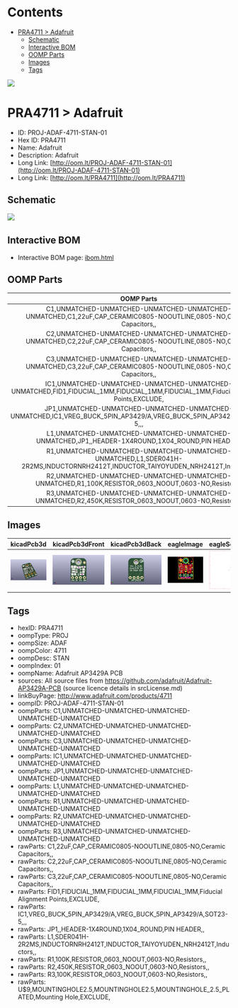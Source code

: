 



Contents
========

* [PRA4711 > Adafruit](#pra4711--adafruit)
	* [Schematic](#schematic)
	* [Interactive BOM](#interactive-bom)
	* [OOMP Parts](#oomp-parts)
	* [Images](#images)
	* [Tags](#tags)
  
![][im]
# PRA4711 > Adafruit

- ID: PROJ-ADAF-4711-STAN-01
- Hex ID: PRA4711
- Name: Adafruit
- Description: Adafruit
- Long Link: [http://oom.lt/PROJ-ADAF-4711-STAN-01](http://oom.lt/PROJ-ADAF-4711-STAN-01)
- Long Link: [http://oom.lt/PRA4711](http://oom.lt/PRA4711)

## Schematic
  
![][schem]
## Interactive BOM

- Interactive BOM page: [ibom.html](https://htmlpreview.github.io/?https://github.com/oomlout/oomlout_OOMP_projects/blob/main/PROJ-ADAF-4711-STAN-01/kicad/bom/ibom.html)

## OOMP Parts
  

|OOMP Parts|
| :---: |
|C1,UNMATCHED-UNMATCHED-UNMATCHED-UNMATCHED-UNMATCHED,C1,22uF,CAP_CERAMIC0805-NOOUTLINE,0805-NO,Ceramic Capacitors,,|
|C2,UNMATCHED-UNMATCHED-UNMATCHED-UNMATCHED-UNMATCHED,C2,22uF,CAP_CERAMIC0805-NOOUTLINE,0805-NO,Ceramic Capacitors,,|
|C3,UNMATCHED-UNMATCHED-UNMATCHED-UNMATCHED-UNMATCHED,C3,22uF,CAP_CERAMIC0805-NOOUTLINE,0805-NO,Ceramic Capacitors,,|
|IC1,UNMATCHED-UNMATCHED-UNMATCHED-UNMATCHED-UNMATCHED,FID1,FIDUCIAL_1MM,FIDUCIAL_1MM,FIDUCIAL_1MM,Fiducial Alignment Points,EXCLUDE,|
|JP1,UNMATCHED-UNMATCHED-UNMATCHED-UNMATCHED-UNMATCHED,IC1,VREG_BUCK_5PIN_AP3429/A,VREG_BUCK_5PIN_AP3429/A,SOT23-5,,,|
|L1,UNMATCHED-UNMATCHED-UNMATCHED-UNMATCHED-UNMATCHED,JP1,,HEADER-1X4ROUND,1X04_ROUND,PIN HEADER,,|
|R1,UNMATCHED-UNMATCHED-UNMATCHED-UNMATCHED-UNMATCHED,L1,SDER041H-2R2MS,INDUCTORNRH2412T,INDUCTOR_TAIYOYUDEN_NRH2412T,Inductors,,|
|R2,UNMATCHED-UNMATCHED-UNMATCHED-UNMATCHED-UNMATCHED,R1,100K,RESISTOR_0603_NOOUT,0603-NO,Resistors,,|
|R3,UNMATCHED-UNMATCHED-UNMATCHED-UNMATCHED-UNMATCHED,R2,450K,RESISTOR_0603_NOOUT,0603-NO,Resistors,,|

## Images
  
  

|kicadPcb3d|kicadPcb3dFront|kicadPcb3dBack|eagleImage|eagleSchemImage|
| :---: | :---: | :---: | :---: | :---: |
|[![kicadPcb3d](kicadPcb3d_140.png)](kicadPcb3d.png)|[![kicadPcb3dFront](kicadPcb3dFront_140.png)](kicadPcb3dFront.png)|[![kicadPcb3dBack](kicadPcb3dBack_140.png)](kicadPcb3dBack.png)|[![eagleImage](eagleImage_140.png)](eagleImage.png)|[![eagleSchemImage](eagleSchemImage_140.png)](eagleSchemImage.png)|

## Tags

- hexID: PRA4711
- oompType: PROJ
- oompSize: ADAF
- oompColor: 4711
- oompDesc: STAN
- oompIndex: 01
- oompName: Adafruit AP3429A PCB
- sources: All source files from https://github.com/adafruit/Adafruit-AP3429A-PCB (source licence details in srcLicense.md)
- linkBuyPage: http://www.adafruit.com/products/4711
- oompID: PROJ-ADAF-4711-STAN-01
- oompParts: C1,UNMATCHED-UNMATCHED-UNMATCHED-UNMATCHED-UNMATCHED
- oompParts: C2,UNMATCHED-UNMATCHED-UNMATCHED-UNMATCHED-UNMATCHED
- oompParts: C3,UNMATCHED-UNMATCHED-UNMATCHED-UNMATCHED-UNMATCHED
- oompParts: IC1,UNMATCHED-UNMATCHED-UNMATCHED-UNMATCHED-UNMATCHED
- oompParts: JP1,UNMATCHED-UNMATCHED-UNMATCHED-UNMATCHED-UNMATCHED
- oompParts: L1,UNMATCHED-UNMATCHED-UNMATCHED-UNMATCHED-UNMATCHED
- oompParts: R1,UNMATCHED-UNMATCHED-UNMATCHED-UNMATCHED-UNMATCHED
- oompParts: R2,UNMATCHED-UNMATCHED-UNMATCHED-UNMATCHED-UNMATCHED
- oompParts: R3,UNMATCHED-UNMATCHED-UNMATCHED-UNMATCHED-UNMATCHED
- rawParts: C1,22uF,CAP_CERAMIC0805-NOOUTLINE,0805-NO,Ceramic Capacitors,,
- rawParts: C2,22uF,CAP_CERAMIC0805-NOOUTLINE,0805-NO,Ceramic Capacitors,,
- rawParts: C3,22uF,CAP_CERAMIC0805-NOOUTLINE,0805-NO,Ceramic Capacitors,,
- rawParts: FID1,FIDUCIAL_1MM,FIDUCIAL_1MM,FIDUCIAL_1MM,Fiducial Alignment Points,EXCLUDE,
- rawParts: IC1,VREG_BUCK_5PIN_AP3429/A,VREG_BUCK_5PIN_AP3429/A,SOT23-5,,,
- rawParts: JP1,,HEADER-1X4ROUND,1X04_ROUND,PIN HEADER,,
- rawParts: L1,SDER041H-2R2MS,INDUCTORNRH2412T,INDUCTOR_TAIYOYUDEN_NRH2412T,Inductors,,
- rawParts: R1,100K,RESISTOR_0603_NOOUT,0603-NO,Resistors,,
- rawParts: R2,450K,RESISTOR_0603_NOOUT,0603-NO,Resistors,,
- rawParts: R3,100K,RESISTOR_0603_NOOUT,0603-NO,Resistors,,
- rawParts: U$9,MOUNTINGHOLE2.5,MOUNTINGHOLE2.5,MOUNTINGHOLE_2.5_PLATED,Mounting Hole,EXCLUDE,



[im]: kicadPcb3d_450.png
[schem]: eagleSchemImage.png
